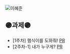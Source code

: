 ![이혜준](https://user-images.githubusercontent.com/63948884/161437393-ded22740-81b9-4d97-b555-95c1f4e186cf.png)
## 🟣과제🟣 
+ [1주차] 햄식이를 도와줘! [PR](https://github.com/THE-SOPT-WEB/leeHyeJun/pull/1)
+ [2주차-1] 내가 누구게? [PR](https://github.com/THE-SOPT-WEB/leeHyeJun/pull/3)
